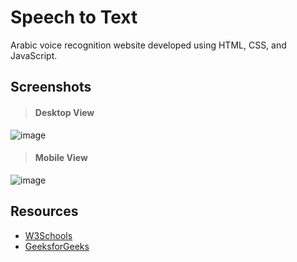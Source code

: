 # Speech to Text
Arabic voice recognition website developed using HTML, CSS, and JavaScript.

## Screenshots
>#### Desktop View
![image](https://user-images.githubusercontent.com/50424330/179551822-73cc87af-c608-40c2-86ca-3f0fc6dde269.png)

>#### Mobile View
![image](https://user-images.githubusercontent.com/50424330/179553317-44ffe655-ed61-4c37-9deb-a03845b6f82b.png)
## Resources
* [W3Schools](https://www.w3schools.com/)
* [GeeksforGeeks](https://www.geeksforgeeks.org/)
